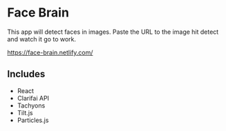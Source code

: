 # Face Brain

This app will detect faces in images. Paste the URL to the image hit detect and watch it go to work.

https://face-brain.netlify.com/

## Includes

- React
- Clarifai API
- Tachyons
- Tilt.js
- Particles.js
